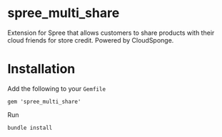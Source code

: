 spree_multi_share
=================

Extension for Spree that allows customers to share products with their cloud friends for store credit. Powered by CloudSponge.

Installation
=================

Add the following to your <code>Gemfile</code>

    gem 'spree_multi_share'

Run

    bundle install